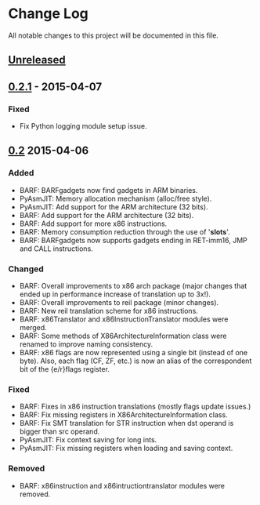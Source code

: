 # Change Log

All notable changes to this project will be documented in this file.

## [Unreleased][unreleased]

## [0.2.1] - 2015-04-07
### Fixed
- Fix Python logging module setup issue.

## [0.2] 2015-04-06
### Added
- BARF: BARFgadgets now find gadgets in ARM binaries.
- PyAsmJIT: Memory allocation mechanism (alloc/free style).
- PyAsmJIT: Add support for the ARM architecture (32 bits).
- BARF: Add support for the ARM architecture (32 bits).
- BARF: Add support for more x86 instructions.
- BARF: Memory consumption reduction through the use of '__slots__'.
- BARF: BARFgadgets now supports gadgets ending in RET-imm16, JMP and CALL instructions.

### Changed
- BARF: Overall improvements to x86 arch package (major changes that ended up in performance increase of translation up to 3x!).
- BARF: Overall improvements to reil package (minor changes).
- BARF: New reil translation scheme for x86 instructions.
- BARF: x86Translator and x86InstructionTranslator modules were merged.
- BARF: Some methods of X86ArchitectureInformation class were renamed to improve naming consistency.
- BARF: x86 flags are now represented using a single bit (instead of one byte). Also, each flag (CF, ZF, etc.) is now an alias of the correspondent bit of the {e/r}flags register.

### Fixed
- BARF: Fixes in x86 instruction translations (mostly flags update issues.)
- BARF: Fix missing registers in X86ArchitectureInformation class.
- BARF: Fix SMT translation for STR instruction when dst operand is bigger than src operand.
- PyAsmJIT: Fix context saving for long ints.
- PyAsmJIT: Fix missing registers when loading and saving context.

### Removed
- BARF: x86instruction and x86intructiontranslator modules were removed.


[unreleased]: https://github.com/programa-stic/barf-project/compare/v0.2.1...develop
[0.2.1]: https://github.com/programa-stic/barf-project/compare/v0.2...v0.2.1
[0.2]: https://github.com/programa-stic/barf-project/compare/v0.1...v0.2
